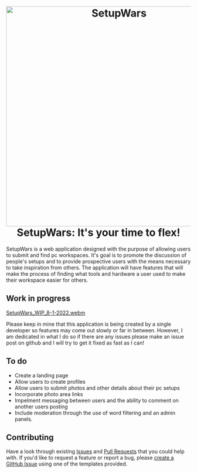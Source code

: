 <h1 align="center">
    <img alt="SetupWars" height="600" src="https://user-images.githubusercontent.com/52933202/181688804-ca7aa3ef-eb24-4a1b-aabb-89f8b7f111de.png"/>
        <br>
    SetupWars: It's your time to flex!
 </h2>

SetupWars is a web application designed with the purpose of allowing users to submit and find pc workspaces.
It's goal is to promote the discussion of people's setups and to provide prospective users with the means necessary to take inspiration from others.
The application will have features that will make the process of finding what tools and hardware a user used to make their workspace easier for others. 


## Work in progress
[SetupWars_WIP_8-1-2022.webm](https://user-images.githubusercontent.com/52933202/182259827-21d399d5-441c-4408-add4-f0447367feab.webm)


Please keep in mine that this application is being created by a single developer so features may come out slowly or far in between. However, I am dedicated in what I do so if there are any issues please make an issue post on github and I will try to get it fixed as fast as I can!

## To do

- Create a landing page
- Allow users to create profiles
- Allow users to submit photos and other details about their pc setups
- Incorporate photo area links
- Impelment messaging between users and the ability to comment on another users posting
- Include moderation through the use of word filtering and an admin panels.


## Contributing

Have a look through existing [Issues](https://github.com/trexxin/setupwars/issues) and [Pull Requests](https://github.com/trexxin/setupwars/pulls) that you could help with. If you'd like to request a feature or report a bug, please [create a GitHub Issue](https://github.com/trexxin/setupwars/issues) using one of the templates provided.

